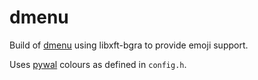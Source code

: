 # dmenu 

Build of [dmenu](https://tools.suckless.org/dmenu) using libxft-bgra to provide emoji support. 

Uses [pywal](https://github.com/dylanaraps/pywal) colours as defined in `config.h`.
